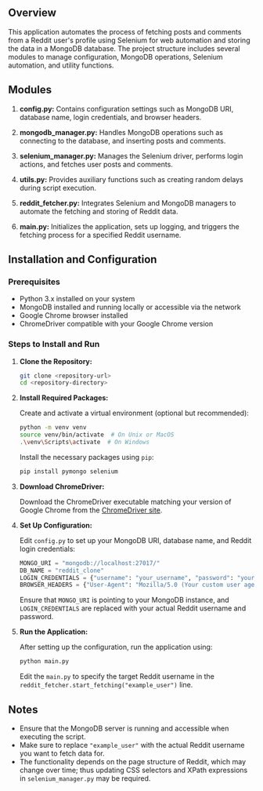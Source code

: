 ## Overview

This application automates the process of fetching posts and comments from a Reddit user's profile using Selenium for web automation and storing the data in a MongoDB database. The project structure includes several modules to manage configuration, MongoDB operations, Selenium automation, and utility functions.

## Modules

1. **config.py:** Contains configuration settings such as MongoDB URI, database name, login credentials, and browser headers.

2. **mongodb_manager.py:** Handles MongoDB operations such as connecting to the database, and inserting posts and comments.

3. **selenium_manager.py:** Manages the Selenium driver, performs login actions, and fetches user posts and comments.

4. **utils.py:** Provides auxiliary functions such as creating random delays during script execution.

5. **reddit_fetcher.py:** Integrates Selenium and MongoDB managers to automate the fetching and storing of Reddit data.

6. **main.py:** Initializes the application, sets up logging, and triggers the fetching process for a specified Reddit username.

## Installation and Configuration

### Prerequisites

- Python 3.x installed on your system
- MongoDB installed and running locally or accessible via the network
- Google Chrome browser installed
- ChromeDriver compatible with your Google Chrome version

### Steps to Install and Run

1. **Clone the Repository:**

   ```bash
   git clone <repository-url>
   cd <repository-directory>
   ```

2. **Install Required Packages:**

   Create and activate a virtual environment (optional but recommended):

   ```bash
   python -m venv venv
   source venv/bin/activate  # On Unix or MacOS
   .\venv\Scripts\activate  # On Windows
   ```

   Install the necessary packages using `pip`:

   ```bash
   pip install pymongo selenium
   ```

3. **Download ChromeDriver:**

   Download the ChromeDriver executable matching your version of Google Chrome from the [ChromeDriver site](https://sites.google.com/a/chromium.org/chromedriver/).

4. **Set Up Configuration:**

   Edit `config.py` to set up your MongoDB URI, database name, and Reddit login credentials:

   ```python
   MONGO_URI = "mongodb://localhost:27017/"
   DB_NAME = "reddit_clone"
   LOGIN_CREDENTIALS = {"username": "your_username", "password": "your_password"}
   BROWSER_HEADERS = {"User-Agent": "Mozilla/5.0 (Your custom user agent)"}
   ```

   Ensure that `MONGO_URI` is pointing to your MongoDB instance, and `LOGIN_CREDENTIALS` are replaced with your actual Reddit username and password.

5. **Run the Application:**

   After setting up the configuration, run the application using:

   ```bash
   python main.py
   ```

   Edit the `main.py` to specify the target Reddit username in the `reddit_fetcher.start_fetching("example_user")` line.

## Notes

- Ensure that the MongoDB server is running and accessible when executing the script.
- Make sure to replace `"example_user"` with the actual Reddit username you want to fetch data for.
- The functionality depends on the page structure of Reddit, which may change over time; thus updating CSS selectors and XPath expressions in `selenium_manager.py` may be required.